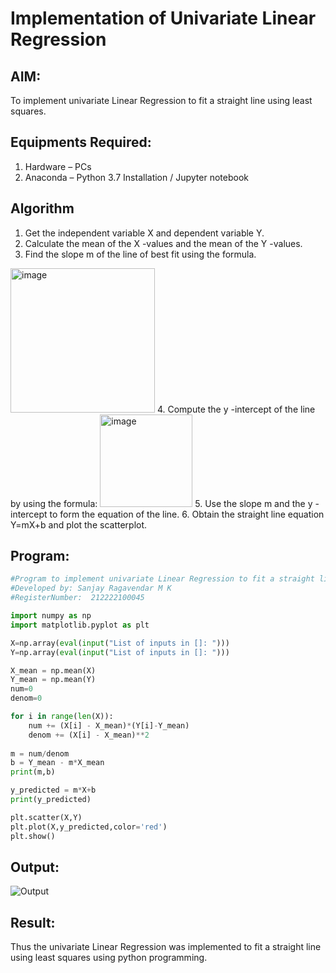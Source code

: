 # Implementation of Univariate Linear Regression
## AIM:
To implement univariate Linear Regression to fit a straight line using least squares.

## Equipments Required:
1. Hardware – PCs
2. Anaconda – Python 3.7 Installation / Jupyter notebook

## Algorithm
1. Get the independent variable X and dependent variable Y.
2. Calculate the mean of the X -values and the mean of the Y -values.
3. Find the slope m of the line of best fit using the formula. 
<img width="231" alt="image" src="https://user-images.githubusercontent.com/93026020/192078527-b3b5ee3e-992f-46c4-865b-3b7ce4ac54ad.png">
4. Compute the y -intercept of the line by using the formula:
<img width="148" alt="image" src="https://user-images.githubusercontent.com/93026020/192078545-79d70b90-7e9d-4b85-9f8b-9d7548a4c5a4.png">
5. Use the slope m and the y -intercept to form the equation of the line.
6. Obtain the straight line equation Y=mX+b and plot the scatterplot.

## Program:
```python
#Program to implement univariate Linear Regression to fit a straight line using least squares.
#Developed by: Sanjay Ragavendar M K  
#RegisterNumber:  212222100045

import numpy as np
import matplotlib.pyplot as plt

X=np.array(eval(input("List of inputs in []: ")))
Y=np.array(eval(input("List of inputs in []: ")))

X_mean = np.mean(X)
Y_mean = np.mean(Y)
num=0
denom=0 

for i in range(len(X)):
    num += (X[i] - X_mean)*(Y[i]-Y_mean)
    denom += (X[i] - X_mean)**2
    
m = num/denom
b = Y_mean - m*X_mean
print(m,b)

y_predicted = m*X+b
print(y_predicted)

plt.scatter(X,Y)
plt.plot(X,y_predicted,color='red')
plt.show()
```

## Output:
![Output](https://github.com/AkilaMohan/Find-the-best-fit-line-using-Least-Squares-Method/assets/91368803/9e2ea970-7b10-40fa-a83e-7b0821ca42c4)


## Result:
Thus the univariate Linear Regression was implemented to fit a straight line using least squares using python programming.
